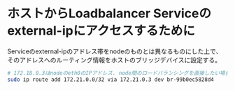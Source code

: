 # ホストからLoadbalancer Serviceのexternal-ipにアクセスするために
Serviceのexternal-ipのアドレス帯をnodeのものとは異なるものにした上で、そのアドレスへのルーティング情報をホストのブリッジデバイスに設定する。
```bash
# 172.18.0.3はnodeのeth0のIPアドレス. node間のロードバランシングを直接したい場合はECMPを使う
sudo ip route add 172.21.0.0/32 via 172.21.0.3 dev br-99b0ec5828d4
```